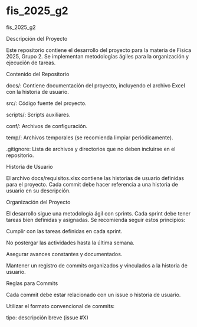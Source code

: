 # fis_2025_g2
fis_2025_g2


Descripción del Proyecto

Este repositorio contiene el desarrollo del proyecto para la materia de Física 2025, Grupo 2. Se implementan metodologías ágiles para la organización y ejecución de tareas.

Contenido del Repositorio

docs/: Contiene documentación del proyecto, incluyendo el archivo Excel con la historia de usuario.

src/: Código fuente del proyecto.

scripts/: Scripts auxiliares.

conf/: Archivos de configuración.

temp/: Archivos temporales (se recomienda limpiar periódicamente).

.gitignore: Lista de archivos y directorios que no deben incluirse en el repositorio.

Historia de Usuario

El archivo docs/requisitos.xlsx contiene las historias de usuario definidas para el proyecto. Cada commit debe hacer referencia a una historia de usuario en su descripción.

Organización del Proyecto

El desarrollo sigue una metodología ágil con sprints. Cada sprint debe tener tareas bien definidas y asignadas. Se recomienda seguir estos principios:

Cumplir con las tareas definidas en cada sprint.

No postergar las actividades hasta la última semana.

Asegurar avances constantes y documentados.

Mantener un registro de commits organizados y vinculados a la historia de usuario.

Reglas para Commits

Cada commit debe estar relacionado con un issue o historia de usuario.

Utilizar el formato convencional de commits:

tipo: descripción breve (issue #X)

